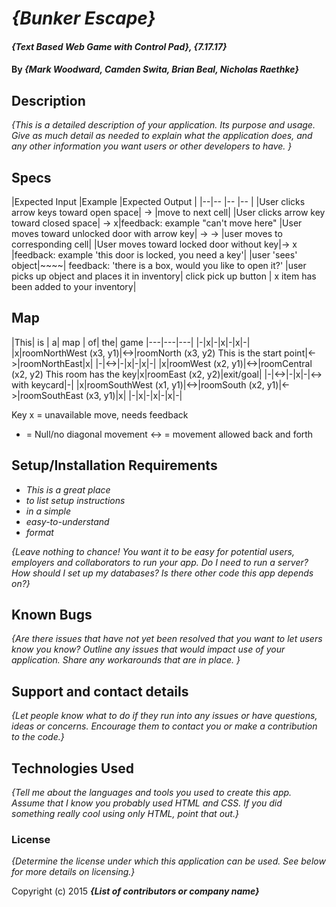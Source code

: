 # _{Bunker Escape}_

#### _{Text Based Web Game with Control Pad}, {7.17.17}_

#### By _**{Mark Woodward, Camden Swita, Brian Beal, Nicholas Raethke}**_

## Description

_{This is a detailed description of your application. Its purpose and usage.  Give as much detail as needed to explain what the application does, and any other information you want users or other developers to have. }_

## Specs



|Expected Input |Example |Expected Output |
|--|-- |-- |-- |
|User clicks arrow keys toward open space| -> |move to next cell|
|User clicks arrow key toward closed space| -> x|feedback: example "can't move here"
|User moves toward unlocked door with arrow key| -> -> |user moves to corresponding cell|
|User moves toward locked door without key|-> x |feedback: example 'this door is locked, you need a key'|
|user 'sees' object|~~~~| feedback: 'there is a box, would you like to open it?'
|user picks up object and places it in inventory| click pick up button | x item has been added to your inventory|

## Map

|This| is | a| map | of| the| game
|---|---|---|
|-|x|-|x|-|x|-|
|x|roomNorthWest (x3, y1)|<->|roomNorth (x3, y2) This is the start point|<->|roomNorthEast|x|
|-|<->|-|x|-|x|-|
|x|roomWest (x2, y1)|<->|roomCentral (x2, y2) This room has the key|x|roomEast (x2, y2)|exit/goal|
|-|<->|-|x|-|<-> with keycard|-|
|x|roomSouthWest (x1, y1)|<->|roomSouth (x2, y1)|<->|roomSouthEast (x3, y1)|x|
|-|x|-|x|-|x|-|

Key
x = unavailable move, needs feedback
- = Null/no diagonal movement
<-> = movement allowed back and forth


## Setup/Installation Requirements

* _This is a great place_
* _to list setup instructions_
* _in a simple_
* _easy-to-understand_
* _format_

_{Leave nothing to chance! You want it to be easy for potential users, employers and collaborators to run your app. Do I need to run a server? How should I set up my databases? Is there other code this app depends on?}_

## Known Bugs

_{Are there issues that have not yet been resolved that you want to let users know you know?  Outline any issues that would impact use of your application.  Share any workarounds that are in place. }_

## Support and contact details

_{Let people know what to do if they run into any issues or have questions, ideas or concerns.  Encourage them to contact you or make a contribution to the code.}_

## Technologies Used

_{Tell me about the languages and tools you used to create this app. Assume that I know you probably used HTML and CSS. If you did something really cool using only HTML, point that out.}_

### License

*{Determine the license under which this application can be used.  See below for more details on licensing.}*

Copyright (c) 2015 **_{List of contributors or company name}_**
